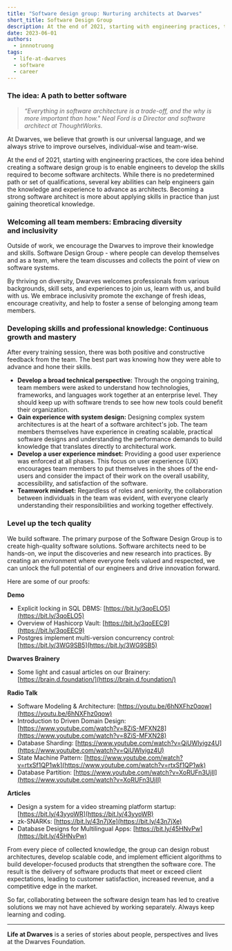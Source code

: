 ```yaml
---
title: "Software design group: Nurturing architects at Dwarves"
short_title: Software Design Group
description: At the end of 2021, starting with engineering practices, the core idea behind creating a software design group is to enable engineers to develop the skills required to become software architects.
date: 2023-06-01
authors:
  - innnotruong
tags:
  - life-at-dwarves
  - software
  - career
---
```


### The idea: A path to better software

> _“Everything in software architecture is a trade-off, and the why is more important than how." Neal Ford is a Director and software architect at ThoughtWorks._

At Dwarves, we believe that growth is our universal language, and we always strive to improve ourselves, individual-wise and team-wise.

At the end of 2021, starting with engineering practices, the core idea behind creating a software design group is to enable engineers to develop the skills required to become software architects. While there is no predetermined path or set of qualifications, several key abilities can help engineers gain the knowledge and experience to advance as architects. Becoming a strong software architect is more about applying skills in practice than just gaining theoretical knowledge.

### Welcoming all team members: Embracing diversity and inclusivity

Outside of work, we encourage the Dwarves to improve their knowledge and skills. Software Design Group - where people can develop themselves and as a team, where the team discusses and collects the point of view on software systems.

By thriving on diversity, Dwarves welcomes professionals from various backgrounds, skill sets, and experiences to join us, learn with us, and build with us. We embrace inclusivity promote the exchange of fresh ideas, encourage creativity, and help to foster a sense of belonging among team members.

### Developing skills and professional knowledge: Continuous growth and mastery

After every training session, there was both positive and constructive feedback from the team. The best part was knowing how they were able to advance and hone their skills.

- **Develop a broad technical perspective:** Through the ongoing training, team members were asked to understand how technologies, frameworks, and languages work together at an enterprise level. They should keep up with software trends to see how new tools could benefit their organization.
- **Gain experience with system design:** Designing complex system architectures is at the heart of a software architect's job. The team members themselves have experience in creating scalable, practical software designs and understanding the performance demands to build knowledge that translates directly to architectural work.
- **Develop a user experience mindset:** Providing a good user experience was enforced at all phases. This focus on user experience (UX) encourages team members to put themselves in the shoes of the end-users and consider the impact of their work on the overall usability, accessibility, and satisfaction of the software.
- **Teamwork mindset:** Regardless of roles and seniority, the collaboration between individuals in the team was evident, with everyone clearly understanding their responsibilities and working together effectively.

### Level up the tech quality

We build software. The primary purpose of the Software Design Group is to create high-quality software solutions. Software architects need to be hands-on, we input the discoveries and new research into practices. By creating an environment where everyone feels valued and respected, we can unlock the full potential of our engineers and drive innovation forward.

Here are some of our proofs:

**Demo**

- Explicit locking in SQL DBMS: [https://bit.ly/3qoELO5](https://bit.ly/3qoELO5)
- Overview of Hashicorp Vault: [https://bit.ly/3qoEEC9](https://bit.ly/3qoEEC9)
- Postgres implement multi-version concurrency control: [https://bit.ly/3WG9SB5](https://bit.ly/3WG9SB5)

**Dwarves Brainery**

- Some light and casual articles on our Brainery: [https://brain.d.foundation/](https://brain.d.foundation/)

**Radio Talk**

- Software Modeling & Architecture: [https://youtu.be/6hNXFhz0qow](https://youtu.be/6hNXFhz0qow)
- Introduction to Driven Domain Design: [https://www.youtube.com/watch?v=8ZiS-MFXN28](https://www.youtube.com/watch?v=8ZiS-MFXN28)
- Database Sharding: [https://www.youtube.com/watch?v=QiUWIyigz4U](https://www.youtube.com/watch?v=QiUWIyigz4U)
- State Machine Pattern: [https://www.youtube.com/watch?v=rtxSf1QP1wk](https://www.youtube.com/watch?v=rtxSf1QP1wk)
- Database Partition: [https://www.youtube.com/watch?v=XoRUFn3UjII](https://www.youtube.com/watch?v=XoRUFn3UjII)

**Articles**

- Design a system for a video streaming platform startup: [https://bit.ly/43yyoWR](https://bit.ly/43yyoWR)
- zk-SNARKs: [https://bit.ly/43n7jXe](https://bit.ly/43n7jXe)
- Database Designs for Multilingual Apps: [https://bit.ly/45HNvPw](https://bit.ly/45HNvPw)

From every piece of collected knowledge, the group can design robust architectures, develop scalable code, and implement efficient algorithms to build developer-focused products that strengthen the software core. The result is the delivery of software products that meet or exceed client expectations, leading to customer satisfaction, increased revenue, and a competitive edge in the market.

So far, collaborating between the software design team has led to creative solutions we may not have achieved by working separately. Always keep learning and coding.

---

**Life at Dwarves** is a series of stories about people, perspectives and lives at the Dwarves Foundation.
